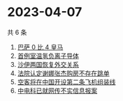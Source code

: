 # 2023-04-07

共 6 条

<!-- BEGIN -->
<!-- 最后更新时间 Fri Apr 07 2023 02:08:44 GMT+0800 (China Standard Time) -->

1. [巴萨 0 比 4 皇马](https://www.zhihu.com/search?q=%E5%B7%B4%E8%90%A8%200%20%E6%AF%94%204%20%E7%9A%87%E9%A9%AC)
1. [首例室温氢负离子导体](https://www.zhihu.com/search?q=%E9%A6%96%E4%BE%8B%E5%AE%A4%E6%B8%A9%E6%B0%A2%E8%B4%9F%E7%A6%BB%E5%AD%90%E5%AF%BC%E4%BD%93)
1. [沙伊两国恢复外交关系](https://www.zhihu.com/search?q=%E6%B2%99%E4%BC%8A%E4%B8%A4%E5%9B%BD%E6%81%A2%E5%A4%8D%E5%A4%96%E4%BA%A4%E5%85%B3%E7%B3%BB)
1. [法院认定谢娜张杰购房不存在跳单](https://www.zhihu.com/search?q=%E6%B3%95%E9%99%A2%E8%AE%A4%E5%AE%9A%E8%B0%A2%E5%A8%9C%E5%BC%A0%E6%9D%B0%E8%B4%AD%E6%88%BF%E4%B8%8D%E5%AD%98%E5%9C%A8%E8%B7%B3%E5%8D%95)
1. [空客将在中国开设第二条飞机组装线](https://www.zhihu.com/search?q=%E7%A9%BA%E5%AE%A2%E5%B0%86%E5%9C%A8%E4%B8%AD%E5%9B%BD%E5%BC%80%E8%AE%BE%E7%AC%AC%E4%BA%8C%E6%9D%A1%E9%A3%9E%E6%9C%BA%E7%BB%84%E8%A3%85%E7%BA%BF)
1. [中电科已就网传不实信息报案](https://www.zhihu.com/search?q=%E4%B8%AD%E7%94%B5%E7%A7%91%E5%B7%B2%E5%B0%B1%E7%BD%91%E4%BC%A0%E4%B8%8D%E5%AE%9E%E4%BF%A1%E6%81%AF%E6%8A%A5%E6%A1%88)

<!-- END -->
